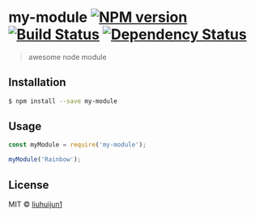 # my-module [![NPM version][npm-image]][npm-url] [![Build Status][travis-image]][travis-url] [![Dependency Status][daviddm-image]][daviddm-url]
> awesome node module

## Installation

```sh
$ npm install --save my-module
```

## Usage

```js
const myModule = require('my-module');

myModule('Rainbow');
```
## License

MIT © [liuhuijun1](https://github.com/smallSix6/fed-e-task-liuhuijun)


[npm-image]: https://badge.fury.io/js/my-module.svg
[npm-url]: https://npmjs.org/package/my-module
[travis-image]: https://travis-ci.com/smallSix6/my-module.svg?branch=master
[travis-url]: https://travis-ci.com/smallSix6/my-module
[daviddm-image]: https://david-dm.org/smallSix6/my-module.svg?theme=shields.io
[daviddm-url]: https://david-dm.org/smallSix6/my-module
